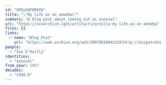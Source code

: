 ```yaml
---
id: "GMIySdFOOKVb"
title: "\"My life as an amoeba\""
summary: "A blog post about coming out as asexual"
url: "https://acearchive.lgbt/artifacts/oreilly-my-life-as-an-amoeba"
files: []
links:
  - name: "Blog Post"
    url: "https://web.archive.org/web/19970626042139/http://dispatches.azstarnet.com/zoe/amoeba.htm"
people:
  - "Zoe O'Reilly"
identities:
  - "asexual"
from_year: 1997
decades:
  - "1990.0"
---
```

